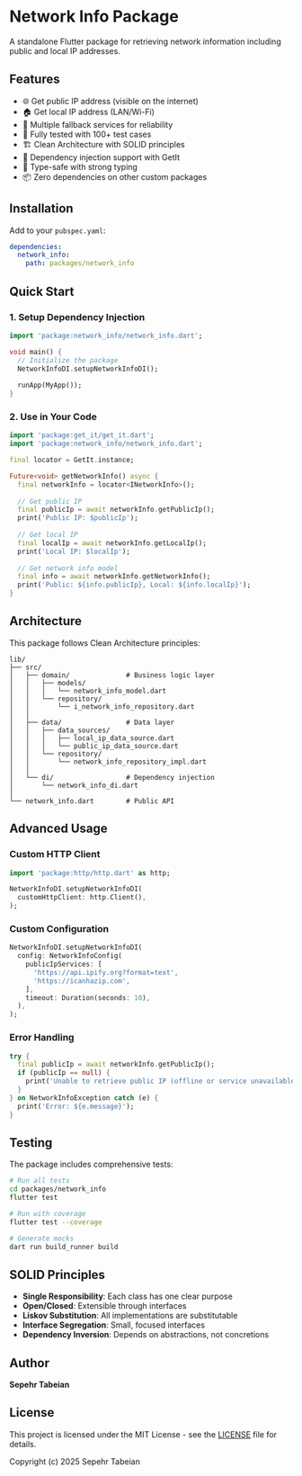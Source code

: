 # Network Info Package

A standalone Flutter package for retrieving network information including public and local IP addresses.

## Features

- 🌐 Get public IP address (visible on the internet)
- 🏠 Get local IP address (LAN/Wi-Fi)
- 🔄 Multiple fallback services for reliability
- 🧪 Fully tested with 100+ test cases
- 🏗️ Clean Architecture with SOLID principles
- 💉 Dependency injection support with GetIt
- 🎯 Type-safe with strong typing
- 📦 Zero dependencies on other custom packages

## Installation

Add to your `pubspec.yaml`:

```yaml
dependencies:
  network_info:
    path: packages/network_info
```

## Quick Start

### 1. Setup Dependency Injection

```dart
import 'package:network_info/network_info.dart';

void main() {
  // Initialize the package
  NetworkInfoDI.setupNetworkInfoDI();
  
  runApp(MyApp());
}
```

### 2. Use in Your Code

```dart
import 'package:get_it/get_it.dart';
import 'package:network_info/network_info.dart';

final locator = GetIt.instance;

Future<void> getNetworkInfo() async {
  final networkInfo = locator<INetworkInfo>();
  
  // Get public IP
  final publicIp = await networkInfo.getPublicIp();
  print('Public IP: $publicIp');
  
  // Get local IP
  final localIp = await networkInfo.getLocalIp();
  print('Local IP: $localIp');
  
  // Get network info model
  final info = await networkInfo.getNetworkInfo();
  print('Public: ${info.publicIp}, Local: ${info.localIp}');
}
```

## Architecture

This package follows Clean Architecture principles:

```
lib/
├── src/
│   ├── domain/              # Business logic layer
│   │   ├── models/
│   │   │   └── network_info_model.dart
│   │   └── repository/
│   │       └── i_network_info_repository.dart
│   │
│   ├── data/                # Data layer
│   │   ├── data_sources/
│   │   │   ├── local_ip_data_source.dart
│   │   │   └── public_ip_data_source.dart
│   │   └── repository/
│   │       └── network_info_repository_impl.dart
│   │
│   └── di/                  # Dependency injection
│       └── network_info_di.dart
│
└── network_info.dart        # Public API
```

## Advanced Usage

### Custom HTTP Client

```dart
import 'package:http/http.dart' as http;

NetworkInfoDI.setupNetworkInfoDI(
  customHttpClient: http.Client(),
);
```

### Custom Configuration

```dart
NetworkInfoDI.setupNetworkInfoDI(
  config: NetworkInfoConfig(
    publicIpServices: [
      'https://api.ipify.org?format=text',
      'https://icanhazip.com',
    ],
    timeout: Duration(seconds: 10),
  ),
);
```

### Error Handling

```dart
try {
  final publicIp = await networkInfo.getPublicIp();
  if (publicIp == null) {
    print('Unable to retrieve public IP (offline or service unavailable)');
  }
} on NetworkInfoException catch (e) {
  print('Error: ${e.message}');
}
```

## Testing

The package includes comprehensive tests:

```bash
# Run all tests
cd packages/network_info
flutter test

# Run with coverage
flutter test --coverage

# Generate mocks
dart run build_runner build
```

## SOLID Principles

- **Single Responsibility**: Each class has one clear purpose
- **Open/Closed**: Extensible through interfaces
- **Liskov Substitution**: All implementations are substitutable
- **Interface Segregation**: Small, focused interfaces
- **Dependency Inversion**: Depends on abstractions, not concretions

## Author

**Sepehr Tabeian**

## License

This project is licensed under the MIT License - see the [LICENSE](LICENSE) file for details.

Copyright (c) 2025 Sepehr Tabeian



